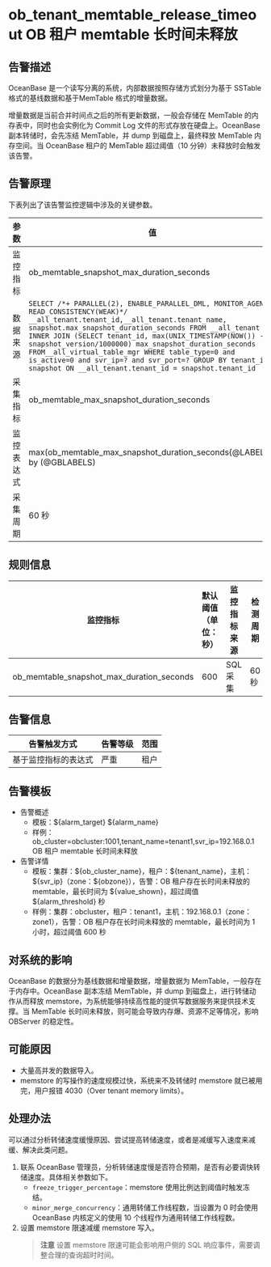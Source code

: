 # ob_tenant_memtable_release_timeout OB 租户 memtable 长时间未释放

## 告警描述

OceanBase 是一个读写分离的系统，内部数据按照存储方式划分为基于 SSTable 格式的基线数据和基于MemTable 格式的增量数据。

增量数据是当前合并时间点之后的所有更新数据，一般会存储在 MemTable 的内存表中，同时也会实例化为 Commit Log 文件的形式存放在硬盘上。OceanBase 副本转储时，会先冻结 MemTable，并 dump 到磁盘上，最终释放 MemTable 内存空间。当 OceanBase 租户的 MemTable 超过阈值（10 分钟）未释放时会触发该告警。

## 告警原理

下表列出了该告警监控逻辑中涉及的关键参数。

| **参数** | **值** |
| --- | --- |
| 监控指标 | ob_memtable_snapshot_max_duration_seconds |
| 数据来源 |```SELECT /*+ PARALLEL(2), ENABLE_PARALLEL_DML, MONITOR_AGENT READ_CONSISTENCY(WEAK)*/ __all_tenant.tenant_id,__all_tenant.tenant_name, snapshot.max_snapshot_duration_seconds FROM __all_tenant INNER JOIN (SELECT tenant_id, max(UNIX_TIMESTAMP(NOW()) - snapshot_version/1000000) max_snapshot_duration_seconds FROM__all_virtual_table_mgr WHERE table_type=0 and is_active=0 and svr_ip=? and svr_port=? GROUP BY tenant_id ) snapshot ON __all_tenant.tenant_id = snapshot.tenant_id ```|
| 采集指标 | ob_memtable_max_snapshot_duration_seconds |
| 监控表达式 | max(ob_memtable_max_snapshot_duration_seconds{@LABELS}) by (@GBLABELS) |
| 采集周期 | 60 秒 |

## 规则信息

| **监控指标** | **默认阈值（单位：秒）** | **监控指标来源** | **检测周期** | **消除周期** |
| --- | --- | --- | --- | --- |
| ob_memtable_snapshot_max_duration_seconds | 600 | SQL 采集 | 60 秒 | 5 分钟 |

## 告警信息

| **告警触发方式** | **告警等级** | **范围** |
| --- | --- | --- |
| 基于监控指标的表达式 | 严重 | 租户 |

## 告警模板

* 告警概述
  * 模板：\${alarm_target} ${alarm_name}
  * 样例：ob_cluster=obcluster:1001,tenant_name=tenant1,svr_ip=192.168.0.1 OB 租户 memtable 长时间未释放
* 告警详情
  * 模板：集群：\${ob_cluster_name}，租户：\${tenant_name}，主机：\${svr_ip}（zone：\${obzone}），告警：OB 租户存在长时间未释放的 memtable，最长时间为 \${value_shown}，超过阈值 ${alarm_threshold} 秒
  * 样例：集群：obcluster，租户：tenant1，主机：192.168.0.1（zone：zone1），告警：OB 租户存在长时间未释放的 memtable，最长时间为 1 小时，超过阈值 600 秒

## 对系统的影响

OceanBase 的数据分为基线数据和增量数据，增量数据为 MemTable，一般存在于内存中。OceanBase 副本冻结 MemTable，并 dump 到磁盘上，进行转储动作从而释放 memstore，为系统能够持续高性能的提供写数据服务来提供技术支撑。当 MemTable 长时间未释放，则可能会导致内存爆、资源不足等情况，影响 OBServer 的稳定性。

## 可能原因

* 大量高并发的数据导入。
* memstore 的写操作的速度规模过快，系统来不及转储时 memstore 就已被用完，用户报错 4030（Over tenant memory limits）。

## 处理办法

可以通过分析转储速度缓慢原因、尝试提高转储速度，或者是减缓写入速度来减缓、解决此类问题。

1. 联系 OceanBase 管理员，分析转储速度慢是否符合预期，是否有必要调快转储速度。具体相关参数如下。
   * `freeze_trigger_percentage`：memstore 使用比例达到阈值时触发冻结。
   * `minor_merge_concurrency`：通用转储工作线程数，当设置为 0 时会使用 OceanBase 内核定义的使用 10 个线程作为通用转储工作线程数。
2. 设置 memstore 限速减缓 memstore 写入。
    >**注意**
    >设置 memstore 限速可能会影响用户侧的 SQL 响应事件，需要调整合理的查询超时时间。
